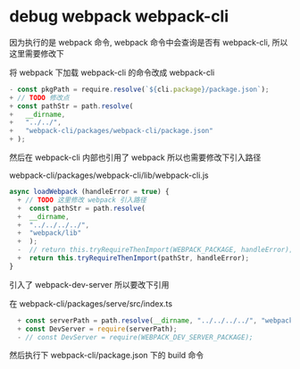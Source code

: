 # debug webpack webpack-cli

因为执行的是 webpack 命令, webpack 命令中会查询是否有 webpack-cli, 所以这里需要修改下

将 webpack 下加载 webpack-cli 的命令改成 webpack-cli

```js
- const pkgPath = require.resolve(`${cli.package}/package.json`);
+ // TODO 修改点
+ const pathStr = path.resolve(
+   __dirname,
+   "../../",
+   "webpack-cli/packages/webpack-cli/package.json"
+ );
```

然后在 webpack-cli 内部也引用了 webpack 所以也需要修改下引入路径

webpack-cli/packages/webpack-cli/lib/webpack-cli.js
```js
async loadWebpack (handleError = true) {
  + // TODO 这里修改 webpack 引入路径
  +  const pathStr = path.resolve(
  +  __dirname,
  +  "../../../../",
  +  "webpack/lib"
  +  );
  -  // return this.tryRequireThenImport(WEBPACK_PACKAGE, handleError);
  +  return this.tryRequireThenImport(pathStr, handleError);
}
```

引入了 webpack-dev-server 所以要改下引用

在 webpack-cli/packages/serve/src/index.ts

```js
  + const serverPath = path.resolve(__dirname, "../../../../", "webpack-dev-server/lib/Server");
  + const DevServer = require(serverPath);
  - // const DevServer = require(WEBPACK_DEV_SERVER_PACKAGE);
```

然后执行下 webpack-cli/package.json 下的 build 命令
